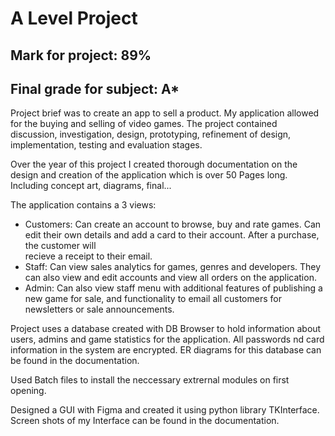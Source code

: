 # A Level Project

## Mark for project: 89%
## Final grade for subject: A*

Project brief was to create an app to sell a product. My application allowed for the buying and selling of video games.
The project contained discussion, investigation, design, prototyping, refinement of design, implementation, testing and evaluation stages.

Over the year of this project I created thorough documentation on the design and creation of the application which is over 50 Pages long. Including concept art, diagrams, final...

The application contains a 3 views:
- Customers: Can create an account to browse, buy and rate games. Can edit their own details and add a card to their account. After a purchase, the customer will   
  recieve a receipt to their email.
- Staff: Can view sales analytics for games, genres and developers. They can also view and edit accounts and view all orders on the application.
- Admin: Can also view staff menu with additional features of publishing a new game for sale, and functionality to email all customers for newsletters or sale 
  announcements.

Project uses a database created with DB Browser to hold information about users, admins and game statistics for the application. All passwords nd card information in the system are encrypted. ER diagrams for this database can be found in the documentation.

Used Batch files to install the neccessary extrernal modules on first opening.

Designed a GUI with Figma and created it using python library TKInterface. Screen shots of my Interface can be found in the documentation.


